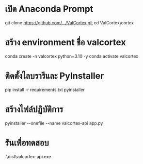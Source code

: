 # เปิด Anaconda Prompt
git clone https://github.com/.../ValCortex.git
cd ValCortex\cortex

# สร้าง environment ชื่อ valcortex
conda create -n valcortex python=3.10 -y
conda activate valcortex

# ติดตั้งไลบรารีและ PyInstaller
pip install -r requirements.txt pyinstaller

# สร้างไฟล์ปฏิบัติการ
pyinstaller --onefile --name valcortex-api app.py

# รันเพื่อทดสอบ
.\dist\valcortex-api.exe
